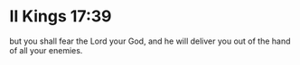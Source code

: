 # II Kings 17:39

but you shall fear the Lord your God, and he will deliver you out of the hand of all your enemies.
